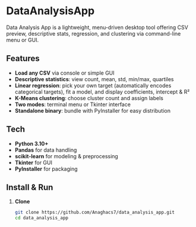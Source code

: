 # DataAnalysisApp
Data Analysis App is a lightweight, menu-driven desktop tool offering CSV preview, descriptive stats, regression, and clustering via command-line menu or GUI.

## Features
- **Load any CSV** via console or simple GUI  
- **Descriptive statistics**: view count, mean, std, min/max, quartiles  
- **Linear regression**: pick your own target (automatically encodes categorical targets), fit a model, and display coefficients, intercept & R²  
- **K-Means clustering**: choose cluster count and assign labels  
- **Two modes**: terminal menu or Tkinter interface  
- **Standalone binary**: bundle with PyInstaller for easy distribution

## Tech
- **Python 3.10+**  
- **Pandas** for data handling  
- **scikit-learn** for modeling & preprocessing  
- **Tkinter** for GUI  
- **PyInstaller** for packaging

## Install & Run
1. **Clone**  
   ```bash
   git clone https://github.com/Anaghacs7/data_analysis_app.git
   cd data_analysis_app
